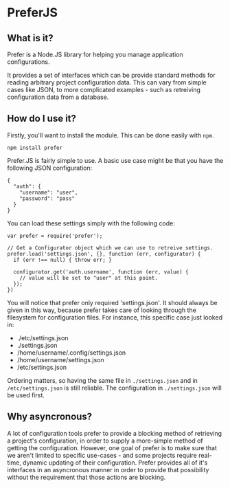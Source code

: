 PreferJS
========

What is it?
-----------

Prefer is a Node.JS library for helping you manage application configurations.

It provides a set of interfaces which can be provide standard methods for
reading arbitrary project configuration data. This can vary from simple cases
like JSON, to more complicated examples - such as retreiving configuration data
from a database.

How do I use it?
----------------

Firstly, you'll want to install the module. This can be done easily with `npm`.

    npm install prefer

Prefer.JS is fairly simple to use. A basic use case might be that you have the
following JSON configuration:

    {
      "auth": {
        "username": "user",
        "password": "pass"
      }
    }

You can load these settings simply with the following code:

    var prefer = require('prefer');

    // Get a Configurator object which we can use to retreive settings.
    prefer.load('settings.json', {}, function (err, configurator) {
      if (err !== null) { throw err; }

      configurator.get('auth.username', function (err, value) {
        // value will be set to "user" at this point.
      });
    })

You will notice that prefer only required 'settings.json'. It should always be
given in this way, because prefer takes care of looking through the filesystem
for configuration files. For instance, this specific case just looked in:

- ./etc/settings.json
- ./settings.json
- /home/username/.config/settings.json
- /home/username/settings.json
- /etc/settings.json

Ordering matters, so having the same file in `./settings.json` and in
`/etc/settings.json` is still reliable. The configuration in `./settings.json`
will be used first.

Why asyncronous?
----------------

A lot of configuration tools prefer to provide a blocking method of retrieving
a project's configuration, in order to supply a more-simple method of getting
the configuration. However, one goal of prefer is to make sure that we aren't
limited to specific use-cases - and some projects require real-time, dynamic
updating of their configuration. Prefer provides all of it's interfaces in an
asyncronous manner in order to provide that possibility without the requirement
that those actions are blocking.
